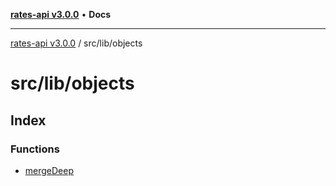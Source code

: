[**rates-api v3.0.0**](../../../README.md) • **Docs**

***

[rates-api v3.0.0](../../../modules.md) / src/lib/objects

# src/lib/objects

## Index

### Functions

- [mergeDeep](functions/mergeDeep.md)
